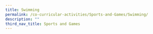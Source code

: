 ```yaml
---
title: Swimming
permalink: /co-curricular-activities/Sports-and-Games/Swimming/
description: ""
third_nav_title: Sports and Games
---
```

